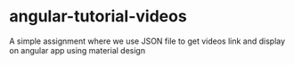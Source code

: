 # angular-tutorial-videos
A simple assignment where we use JSON file to get videos link and display on angular app using material design 
